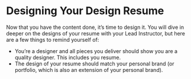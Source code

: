 # Designing Your Design Resume

Now that you have the content done, it’s time to design it. You will dive in deeper on the designs of your resume with your Lead Instructor, but here are a few things to remind yourself of:

- You’re a designer and all pieces you deliver should show you are a quality designer. This includes you resume.
- The design of your resume should match your personal brand (or portfolio, which is also an extension of your personal brand).

